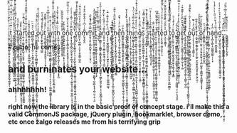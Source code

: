 ï͈̦͚̗̙͕̳͈̩͇̮̺̞̫͍͙̠͎̥̱͇̘̞͇̟͍̼̯̫̼͙͈̭̲̘͚̯̝̙̩͐ͨ̔ͪ̍̌̽͂ͩͤͫ̌̾ͪͫ̏ͩͅt͎̠͔̼̯̗͈̫͑ͬ̈͊ͣͭ̐́ͬ̍̈͊̇ͩ̿ͬ̇̿͛ ̱͓͖̭̩̱͚͍̤̮͔̼̪̭̩̖̘̰̫̥̪̱͖͖̫̥̯͙̻̤̳̖͓͔̣͚ͨͮͧ̄̆ͪ̇̄͐ͩ̋ͭ͂̋ͥṣ͈͈͓̱̯̝͙͕̻̟͖̼̼̫̟̱̰̩̞̹̦͔͉̖̫̘̣͔̜̮̹̹̼͎̲̟̖̯̟̝̫̥̪͕̜̜̙̩͉͕̅̍̉̓ͨ͗̋͗̽̊͌ͪ̾̋͛̌ͪ̾̚ͅṯ͖̫͚͓̬̞̘͈̺̺̳̭̘͙͈̲͈͉̹͕̳̩͎̘͎̫̹̗̼̣̻̙͇̭͙̭̲̅ͨ̓͋̉̉̄ȁ̺̗͇̮̘͓̜̫̟̼̭̠̩̗̬̘̯̰̪̲͓̟̤͕͚̤̳̤̜̭̫̫̮͚̞͕̼͔͓̙̹̝͙̙͓̳̬̯̣̭̝͓̦̝̤͙̬ͯ̇̐̈ͩͅͅr̞̼̹̗͓͔̳̘͈͓̙̙̺̖̹̖̬̯̙̜̪̬̞͉̥̙̺͙̲͚͖̖̭̠̺͈̩͙̰̪̞̗̼͚̬͔̫͈͍͇̰̤̣̍̌͑ͪ̈ͧͩ̈̑̍̈̈̚ͅṯ̦̹̝͍͈̜͕͍͇̪̗̦̏̌ͩ̈͆ͦ͒͊ͩͦ͐͌͊̊ͯͩ̎͂ͅe͙̻͙̠͎͓͖̟̻̖̘͉̹̩̙̭͚̫̪͓̤̤͖̯͓͚͔̠̟̟͈̬̣̬̟̘̜̗͖̭̥̳͎͕̪̙̮̮̼̤̖̙̩̼̤͕̣̱̻̞̺̎̈̉̃͒ͮ͐ͅd̤̻̯̺̰̖̫̪͙͔̣̖̲̹̠̩̟͇̭̹̱̯̪̮̬̭̯̬̞̜̼͙͇̮̻̲̟͓̥̣̼̮͉͕̫̦͔̟̭̥̻̳̩̻̙̥̩̰͎̜͔͉ͮͣ̂ͪ̈ ̳̩̙̰͈͖͇̲̙̗̬̦͍̮̦̰̖̙̪͇̮͇͓̜̜͉̞͕̪̘͇͖̰̰̬͙͚͕̙̩̥̦̭̤̹̳̼̠̭̬̠̤͎̤͇̠̬͈͓̰̠͔͕̪̘̰ͩ̈̀ͧͨͦ̊ͥ̍ͭͅo̗͓̩̝͉ͩ̉̔̈̓̈̇̾͂̂͋͗̀̐ű̘̟͔͚̟͚̜͈̞͉̪̼̼̓̌̽ͨͣ̿́̓͗̋̚ͅt͕̖͚̗̣̻͈̭̼̻͓͉͓̟̱̮̱̫̖̗̩̦̩̱̟̠͎̬ͨͮ̂̌ͨͭ͌̏̃̐ͅ ͓̱̖̰̲̥̟̙̪͚̺̠̖̤͎̮̋̈̂ͭ͗̈ͩ͐͐̐͒͆̃ͭͦŵ̻̻̮̟͇̥͕̼̺̟̜̞͚̰̝̳͕̳̻̠͓̟̯̖̞̺͍̺̜̥̠͉̙͔̤̙̦̜͖̰̯̲̮͖͇̝̗̝͓̥̝̬͎̻ͧͭ̉ͭ͋ͨ̑ͅi͎̟̹̬̺̲̘̫̤̹̼̤̳̮̘̲̠̫̗͇̬̭̯̲̲̥̳̫̫̭̱̬̣͓̝̗̲̞͍͙̻͉͈̣͚̳ͪ̊̇̃͊ͮ̓͌͒̑ͯͭ̑̌̈̈͌ͤt̩̜̯̭͙̦͖͓̺̼̰̜̪͔̻̭̭͉̞̪͎̫ͭ̍ͪ͑̎͒͒̂̒ͦ̓h̩͎̯̰̮̣̩̹͇̤̰̟̳͚̬͎̺̝̘͚͓̦̗͖̞̱̘̠̤͙̝̙̺ͣ̈ͧ̿̽͗͛̄ͮ̓̎̔́̉ͅ ̮̭̯͕̼̰͖͍̱̙̲͈̲͎͙̭̯ͣ̾̐̐̃̔͑̎̂̋̃̋̏ó̫̠̥͇̰̙̮̫̪̪̭̰͔̞͕̪̣͕̟̙̠̘̥̬̟̪̦̱͕͂͊͗͋̒n̥͎͓̲̹̖̟̳͕͖͙͕̫͙͈̝͈̟͔̘͎̟̲̱͎̬̺̘͋́̌́̔ͦ̊̅ͥͥ̉ͫ͗ͧ̏̏͂ͅě̩͙̞͙̞̖̲͈̗̻̯̣̰̬̤̭̖̱̩̲͈̞̘͕͙͍̖̙͎̯̩̟̻̗͉̩̲͍͍͙͔̤͓̲̠̫̥̪̜͕̝͔̦̣̱̜̹͓̃̿ͤ̀ͩ̇͌̉ͭ̾̀ͤ ͔͇̩̖̙͈̰̥̝͚͍͖̹̙͉̹̞̯̙̺̙̬̩͇̞̺͉̮̦̞̪͈̠̦͇̠͓̭͇͍̬̯̬͎̻͙͓̟̙̲̜͇͉̗͚̱̼̭͚͔̖͕̺͓̽̆̃̽̈̎̏͋ͦͨ̏̿̚ͅͅċ͓̜̠̼̬͑ͫ̑͌̔͛̎̃̓͒͛̃̐ͣ̊ͤ̌̚ͅǒ̺͈̤̝̹͖̯̪̹͓̤͓̦̯̟̬̳̦͖̱̰̌̎̋̃ͫ̒̔̉̋ͫ̌́ͦ̒͂ͥͅm̙̬͉̭̬̼͌̉̇͗͆͑͐͋̌̀̄͛̑͒ͤ̒m͍̭̘̞͈̜̙̻͔̪̮̥̹̥̹̦̜̱̘̤̠͆̿͒̿ͦ̉̊̏̑̚ĭ͖̞̫̫̝͙̝͖͕̣͓̬̣̲͇̼̩͍̞͙͔̲͍͕̪͕͇̝̹̟̫̫̻̟̹̺̹̻͓̝̘̞̪̹̤̱̣̮̜͔͈̏͋͂̿ͩ͊́̇ͨ̒̂̉ͅͅͅͅͅt͍͎̥͈̘͍̭͉̫̯̼̲̬̜͇͉͓͉͉̮̰̭̮̤̭͉͍̭̹̬͉̘̊̌̾ͧ̓̅ͤ̽̈͋̄͂ ̺̜̪͓ͪ̿̍ͩ͊̃ͪ̃̄̓̂́ͥ̆ä̫̳̜̣̲̳̼̦͎̩̳͇̟̱͈̳͙̭̭̭̼̟̘̯͎̫͖̭͇̼̖̘̫̻̙̫̮͈̗̫̘̟͎̠̟͖̩̻̫͉͈͎̰̩̘̂͂̆̓̉̄̌̊̊̋͑͐̊͑ͮ̃̇ͦͅn̬͈̥̯̤͔͓̤͍̦͖̻̤̥͖̖̼̘͖̩̜̩̪̼͛͌́̇̈ͤ̂̏ͪ̓ͫ̓͊ͅd̖͓͔̦̟͚̬̺̲̪̼͚̝͉͎̠͓͖̖̟̫͕̙̙̜̗̞̮͍̰͓̹̜̻̱̪̫̻͚͉ͫͪ̎ͬ͂ͣ̊͌ͬ̈̄͑ ̘͈̻͇̟̠̟̝͕̱̗͔͚̮̯̞̲̠̪͔̬͓̭̲͉̙͇͇̪͔̟͍͍ͤ̂͆̈̚ͅt̼̙͇̦̫͙̗̘͉̭͕̭̮͕̞̣̭̫̫͖̫̗͉̠̗̱̹̱͉̹̬̦̗̠͇̘̟͉̟̲̫̦͚͈̲̺͎̺̣̦͈͈̝͓̟̐̊͛̐̌ͤͅͅͅh̖̯̖͔̟̮̞̮̱̱͎͎̼̟̪̥̲͈͔̹̠̜͖̤̞̬̪͎̜̩̳̋̈̎̃͋̔̂̋ͫ̈ͭ͋̃̍ͅe̼̮̖̭̪͓̩͉̙͚̜̱̜̻͓̫͚̠͖̲͉̼̎̓̈ͮͤ̔ͥ̔̂̚̚n̬̳͚̹̬͚̼̳̱̲̯̰̭͉̳͙̲̖͓̙͍̩͔̯͈͉̙̝̳͔͔͚̗̹̲̭̮̳̺̙͙͉͖̩̰̜͎̬̦̯̗̗͎͕̥͕̼̳̯̊͋̈̈ͅͅ ͓̼̩̫͙̘͎̺͚̪̦̖̭̼͖͍̮̱͇̤̠͙̥̬̬̮̺̱͕̖̭͚͇̝͙̝͚̠̳͖͙̮̥̮͉͓͎̖̱̼̱̩̯̬̺͍̠̜̋͗ͧ̾ͮ̓ͪ̌͐̍ͣ͛̌ͅͅṭ̯̬̥̬̮̤̩̺͍̞̜̖̹̣̰̳̲̜̟͉͕̫̒ͯ̂͋ͭh͉͓͉̹̹̖̦̩̠̫̭̣̭̯̟̖̣͉̜̟͇̥̹̳̩̙͕͍͍͍͖̫̥ͮ͗͂̌͛͑͐̾i̝̺͉̺̳̖̝͓̺̹͍͕̪̩̲̙̭̯̗̥͔̼̥͉̱͕̗̩̠̺̪̤͕̘̪͎͚̗͕̻̲̻̫̮͎̜̬̳͉͍͕͖͙̠͉͓̟̖̙̟̦͗͆̀̈͂̍͋̿́͐ͬͫ̓̀n̙̲̻̮̭̣̜͚̺̖̹̬̮̼̤̞̜̰͎͔̪͍̰̣̺̮̼͈̬͔̖͍̣̪̗̼͓̘͉͙̝̗̭̺͖̪͕̩̺͔̰̗͇̹̺̙̩̘̱̼̬̟̜̻͇ͥ̏ͧͩ̓̽ͨ̎̈̿ͤ̌ͣ̇̉͋ͩ̓̚ͅḡ̫͉̣̪̩̫̦̻̟̼̘͍͎̥̣̼̺̝̦̫̤̭̖̹͙̥͉͓̩̩̹̠͓͚̣̂ͭ̅̂ͣͪ͒̽͐̈̇̒š̠̹̮̼̮̱̞̺̫̝͚͖̻̯͍͙̼̖̜̫̰̝̝̩̣̰̻͈̰̪̖̤̹̺̝͇̥͇̻͖̯̜̞̞̫̰̘̦̹̳̬̠̩̣̝̺̘̜͕̞̭͓̮̩̣̿ͨͤ͌ͣ́ͫ̿̄̓̈ͅͅ ̗̼̜͎͓͕͖̫͉͕̜͎̞͎̘͍͕͇̣͇̝̣̲̲̼̞̥̥̼͈̻̖͍̣̩̝͎͓̲͉̜̣͎̥͚̬̰̺̖̰̺̬̤̺̪̬̝̣̫̲̖̳̬͇̘ͨ̓ͮ̾͊͒ͩ̊̓̄ͬ̒̚ͅs̞̘̞̦͖̤͇͔ͭ͋̂̌ͩͬͅͅṫ̞̣͈̦̖̥̖̠̳̳̞̯͈̩͓̺̺͈͉̖̘̞̟̿͊̐́̓ͩ̓ͤ͑͒̈̈a̰̹̲̲̞̦̞͚̦̖̰̼̥̖̜̩̬͍̰͈͇̦͍̗͚̜̼̱̘̟̩̟̜̞̜̣̥͖̦̳̖̯̜̯̗͕̟̘͍͊͊͗ͮ̋̐ͅṙ̞̫̠̤̖̺͖̘̝̯͉̝̞̗̟̝̫̼̲̯̝̮͇̹̻̩͖̦̩̝̺̲̩̳̭͔̙͔͇͓̯̗̜͚̳̪̜̦̻͖̜̐̆ͭ̔̑̂̐͌ͫ͒͆̚̚ṱ̹͈̙̙̬̹̹̝̠̦͇̤͔̙̘̼͍̯͍̙̺͖̭̯͎͔̟̠͙͑ͫͯ͑̃̉̏͋̾͐ͅͅȇ̟̩͙̖̬͚̖̠͚͔̤̞̥̹̼̽ͤ̔ͧ̓ͨ͋͐̾̒̉̔ͬ̂̅̏͌ͅd̙͉̼̱͔̮̳̞̜̊͛̋͋ͩ̏͊̽͂͊̈̉̋̃̂̌ͬ̈͒ͅ ̯̞͖͕̦̣͓͈̳͕͔̻̳̮̬̱͚̞͙̺͚̬͕̘̞͔̼͖̫̠̫̩̼̮̥̫̦̻͖̻̮ͧ͗ͤͦ͐̿̓ͭͫ́̋̋ͤ̄͗ͧͨ͆̃ͅͅͅͅͅt̩͔̟̤͚̼̱̭̜̳͔̗̘͚̟͓̭͙͎̖̲̜̻̲͍̠̹̙̥̘ͤ͒͑ͥͥ̎̍̾̊ͫ̓ͪͭͯ͋̈̈ͅͅͅô̼̭̙͕̼̰̠̫̗͉͎̩̬̭̦̺̭̘̲̝͍̮͍̞̹͇͎͚̩͕̟͇̆ͬͨ̒͒̉ͨͪ ̺͇͈̤̙̭͎̦̲̻̳͚̗̬̣̺̯͕̹̤̼̙̳͍̟͔̲̯̤̤̗͓̬̯̙̠̝͖͖͖̘͔̜̮̹͓͉͈̞̭̐ͨ̍̆̓ͅǧ̝̻̼̻̪̘̪̤̺͎͙̯̯̜̞̗̫͍͙̝͇̟̫̱̻̞̫̦̗̺̳̮̦͎͕͈͋̌ͦ̈̋̾̔ͨ̽ͯͮͤ͐̽͑̄̿̋ĕ̮̹̳͍̝̞̹̹̠̺͚̭̲̩̩̯̝̬͇̠̲̞͕͉̦͖̊ͫ́͑͋̎͆̋̀̓͐͊͊͒̓̚t̠͉̼̭̟͉̲͚̜̳͈̘̟͇̤̞͚͚̯͚̣̼̭͉͚͔͈͈͎̪̙̦̖̻͍͔̪͎̺͆̃̅͆̿͋̈̽͑ ͖̙͎̼̣̥͎̙̝͔̮̳͚̯̘͉̯̻̫̝̬̘̯̭͙͚͉̝̠͉̖͔̣̹̣͎̼̠̮̭͓͎͙̖̺̳̯̯͉͕̣͎̟͉̀̓̑ͯ̀ͤ̄ͮ̽ͦo̮͈̠̺̙̯͇̩͚͈̤̟͚̘̮̲͉͙̪͍̩͙̺̫͎͚͔̳̣̙̬̹̘͍ͮ͋̊͛ͩ̉̓͂ͥͥ̐͂̑̌̊̚u̟̹͕̙̗̘͎͎͕̩̘͇̲̹̹̙̅͆̒̈̒ͥ̈̆̚t̖̣̪̟̰̳̯͙͇̗͚̟̹̬͉͎̺̥̫͎͖̱̥̬̪͈̬̥͙̱̣̰̘̖̰͔ͩ̆̈ͧ̒̃͋ͅͅ ͍̖̪͈͕̽̉̆͆́͌̈̐͋̄̓ͅo̞͍͚͉̗̹̮̰̜͕͓̱̮͓̮͈̰̥͎̘͉̪̣̺̱̭̩͉̳̲̫͍̟̱͖͚̭̖̖͓̞̘̐͒̓̂̏ͤ̓ͬ̃f̱͈͇̮͚̤̹̜̟̠̩̤̣͓͕̟̰͔̟̫̟̪̆͐ͪ̂ ̮͈̭͉̤̺͇̲͙̣̥̹͔͖̝̺͇̖͈̺̝͚̭̭͔͙̦͚̦͕͉͖̣̙͕̱̦͍̯̼̲̺̮̭̹͕̭̞̘̝̤̖̗͚̝̻͔̪͓̲̣̖͇ͨ͂ͫͤ̍ͤͪͥͭ̓̒̿̈̏̐̚ͅͅͅh̰̰̼̤̖͙̩͈̻̹͖̙̹̦̮̘̺̜̹̤͉̳̹̪̹̙͚̫̬͇̪̪̟̫̪̲̥̝̲̰̻͔͐̽̿͑ͩ̊̆̎̊ͭ̒ͫ͊̆͛ͮ̅̚̚ͅͅͅa̘̖̖̻̣͕̻̹̘͖̬̳̬̲͚͍̩̦̖͙ͬ̈̑̀̓ͅͅn̪̺̤̟̬̟̠̯̪͖͈͚̰̆ͪ̃̈ͤͪ̌̈ͪ̋ͪ̔ͣͨ̊̾̀d͖̜̤̺͓̦̲̬̼̮͉͕̯͈̖͎̻̝͖̭͍͈̟̭̼̥͖̭̳̹̬͖̣͛͂̾̾̋ͭͤ͒ͭͪ͐͒͑̉̒ͅ.͎̰̬͓̻̲͕͉̺͙̘̯͇̥̜̳̩̙̞̫͉̬̠̘̳̣̩̮͓͙̠͖̰̬͉̝̤̯͈̬͕͓̤̹͕̼̱̗̜̗̞̜̩̳͆̈̏ͫ̏̽ͭ̚ͅ.̣̤͕̪̣̣͓̬̬̮̠͕̲̹̲̰͓̥̗̫̖͚̙͔̹͉͉͓̝͈͉̣͙͕͔̤̩̤̖̗̦̺̫͉͖̮͚͎̰͚̱̜̻̥̩͙̠̫̟̙̹͖̘͔̭̩ͥ̇͐ͯ͆̆̃ͫ̃́͋͑̂͆ͨ̑̏ͩ.͍̻̱͇̳̳̺̖̻̹̟͎̰͔̭̗ͮ͑͐͐ͤ̈ͣ͑̌

#zalgo, he comes
## and burninates your website...
### ahhhhhhh!
#### right now the library is in the basic proof of concept stage. i'll make this a valid CommonJS package, jQuery plugin, bookmarklet, browser demo, etc once zalgo releases me from his terrifying grip
